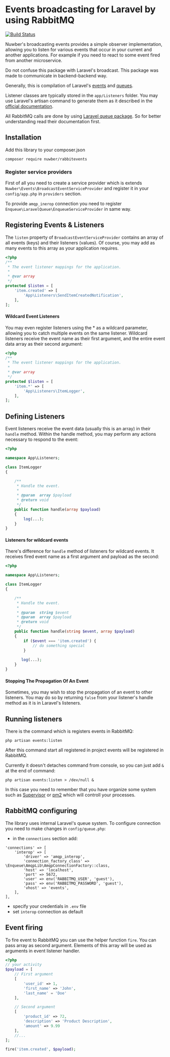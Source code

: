# Events broadcasting for Laravel by using RabbitMQ

[![Build Status](https://travis-ci.org/nuwber/rabbitevents.svg?branch=master)](https://travis-ci.org/nuwber/rabbitevents)

Nuwber's broadcasting events provides a simple observer implementation, allowing you to listen for various events that occur in your current and another applications. For example if you need to react to some event fired from another microservice. 

Do not confuse this package with Laravel's broadcast. This package was made to communicate in backend-backend way.
 
Generally, this is compilation of Laravel's [events](https://laravel.com/docs/events) and [queues](https://laravel.com/docs/queues).

Listener classes are typically stored in the `app/Listeners` folder. You may use Laravel's artisan command to generate them as it described in the [official documentation](https://laravel.com/docs/events).


All RabbitMQ calls are done by using [Laravel queue package](https://github.com/php-enqueue/laravel-queue). So for better understanding read their documentation first.

## Installation
Add this library to your composer.json

```
composer require nuwber/rabbitevents
```

### Register service providers

First of all you need to create a service provider which is extends `Nuwber\Events\BroadcastEventServiceProvider` 
and register it in your `config/app.php` in `providers` section.

To provide `amqp_inerop` connection you need to register `Enqueue\LaravelQueue\EnqueueServiceProvider` in same way.

## Registering Events & Listeners

The `listen` property of `BroadcastEventServiceProvider` contains an array of all events (keys) and their listeners (values). Of course, you may add as many events to this array as your application requires.

```php
<?php
/**
 * The event listener mappings for the application.
 *
 * @var array
 */
protected $listen = [
    'item.created' => [
        'App\Listeners\SendItemCreatedNotification',
    ],
];
```

#### Wildcard Event Listeners


You may even register listeners using the * as a wildcard parameter, allowing you to catch multiple events on the same listener. Wildcard listeners receive the event name as their first argument, and the entire event data array as their second argument:

```php
<?php
/**
 * The event listener mappings for the application.
 *
 * @var array
 */
protected $listen = [
    'item.*' => [
        'App\Listeners\ItemLogger',
    ],
];
```

## Defining Listeners

Event listeners receive the event data (usually this is an array) in their `handle` method. Within the handle method, you may perform any actions necessary to respond to the event:

```php
<?php

namespace App\Listeners;

class ItemLogger
{

    /**
     * Handle the event.
     *
     * @param  array $payload
     * @return void
     */
    public function handle(array $payload)
    {
        log(...);
    }
}
```

#### Listeners for wildcard events

There's difference for `handle` method of listeners for wildcard events. It receives fired event name as a first argument and payload as the second:

```php
<?php

namespace App\Listeners;

class ItemLogger
{

    /**
     * Handle the event.
     *
     * @param  string $event
     * @param  array $payload
     * @return void
     */
    public function handle(string $event, array $payload)
    {
    	if ($event === 'item.created') {
    		// do something special
    	}
    	
       log(...);
    }
}
```

#### Stopping The Propagation Of An Event

Sometimes, you may wish to stop the propagation of an event to other listeners. You may do so by returning `false` from your listener's handle method as it is in Laravel's listeners.

## Running listeners

There is the command which is registers events in RabbitMQ:

```
php artisan events:listen
```

After this command start all registered in project events will be registered in RabbitMQ.

Currently it doesn't detaches command from console, so you can just add `&` at the end of command:

```
php artisan events:listen > /dev/null &
```

In this case you need to remember that you have organize some system such as [Supervisor](http://supervisord.org/) or [pm2](http://pm2.keymetrics.io/) which will controll your processes.

## RabbitMQ configuring

The library uses internal Laravel's queue system. To configure connection you need to make changes in `config/queue.php`:

-  in the `connections` section add:

```
'connections' => [
    'interop' => [
        'driver' => 'amqp_interop',
        'connection_factory_class' => \Enqueue\AmqpLib\AmqpConnectionFactory::class,
        'host' => 'localhost',
        'port' => 5672,
        'user' => env('RABBITMQ_USER', 'guest'),
        'pass' => env('RABBITMQ_PASSWORD', 'guest'),
        'vhost' => 'events',
    ],
],
```
- specify your credentials in `.env` file
- set `interop` connection as default

## Event firing

To fire event to RabbitMQ you can use the helper function `fire`. You can pass array as second argument. Elements of this array will be used as arguments in event listener handler.

```php
<?php
// your activity
$payload = [
    // First argument
    [
        'user_id' => 1,
        'first_name' => 'John',
        'last_name' = 'Doe'
    ],

    // Second argument
    [
        'product_id' => 72,
        'description' => 'Product Description',
        'amount' => 9.99
    ],
    //...
];

fire('item.created', $payload);
```
